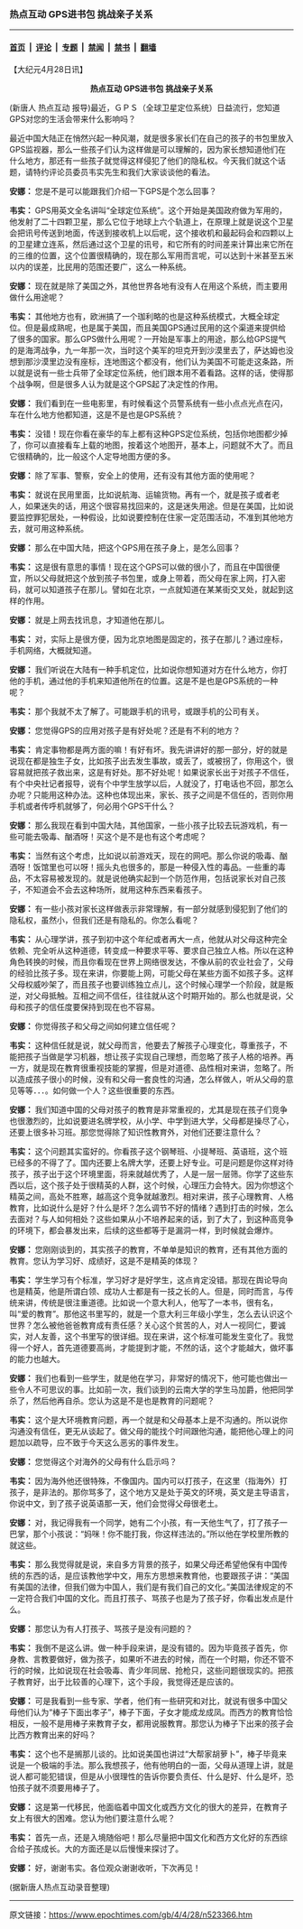 ### 热点互动  GPS进书包 挑战亲子关系

---

#### [首页](../../../..?n523366) &nbsp;|&nbsp; [评论](../../../../../epoch-comment?n523366) &nbsp;|&nbsp; [专题](../../../../../epoch-special?n523366) &nbsp;|&nbsp; [禁闻](../../../../../epoch-news?n523366) &nbsp;|&nbsp; [禁书](../../../../../books?n523366) &nbsp;|&nbsp; [翻墙](https://github.com/gfw-breaker/nogfw/blob/master/README.md?n523366)


<div class="post_content" id="artbody" itemprop="articleBody">
 <!-- article content begin -->
 <p>
  【大纪元4月28日讯】
  <b>
   <center>
    <ok href="https://www.epochtimes.com/gb/tag/%E7%83%AD%E7%82%B9%E4%BA%92%E5%8A%A8.html">
     热点互动
    </ok>
    GPS进书包 挑战亲子关系
   </center>
  </b>
 </p>
 <p>
  (新唐人
  <ok href="https://www.epochtimes.com/gb/tag/%E7%83%AD%E7%82%B9%E4%BA%92%E5%8A%A8.html">
   热点互动
  </ok>
  报导)最近，ＧＰＳ（全球卫星定位系统）日益流行，您知道GPS对您的生活会带来什么影响吗？
 </p>
 <p>
  最近中国大陆正在悄然兴起一种风潮，就是很多家长们在自己的孩子的书包里放入GPS监视器，那么一些孩子们认为这样做是可以理解的，因为家长想知道他们在什么地方，那还有一些孩子就觉得这样侵犯了他们的隐私权。今天我们就这个话题，请特约评论员委员韦实先生和我们大家谈谈他的看法。
 </p>
 <p>
  <b>
   安娜：
  </b>
  您是不是可以能跟我们介绍一下GPS是个怎么回事？
 </p>
 <p>
  <b>
   韦实：
  </b>
  GPS用英文全名讲叫“全球定位系统”。这个开始是美国政府做为军用的，他发射了二十四颗卫星，那么它位于地球上六个轨道上，在原理上就是说这个卫星会把讯号传送到地面，传送到接收机上以后呢，这个接收机和最起码会和四颗以上的卫星建立连系，然后通过这个卫星的讯号，和它所有的时间差来计算出来它所在的三维的位置，这个位置很精确的，现在那么军用而言呢，可以达到十米甚至五米以内的误差，比民用的范围还要广，这么一种系统。
 </p>
 <p>
  <b>
   安娜：
  </b>
  现在就是除了美国之外，其他世界各地有没有人在用这个系统，而主要用做什么用途呢？
 </p>
 <p>
  <b>
   韦实：
  </b>
  其他地方也有，欧洲搞了一个珈利略的也是这种系统模式，大概全球定位。但是最成熟呢，也是属于美国，而且美国GPS通过民用的这个渠道来提供给了很多的国家。那么GPS做什么用呢？一开始是军事上的用途，那么给GPS提气的是海湾战争，九一年那一次，当时这个美军的坦克开到沙漠里去了，萨达姆也没想到那沙漠里边没有座标，连地图这个都没有，他们认为美国不可能走这条路，所以就是说有一些士兵带了全球定位系统，他们跟本用不着看路。这样的话，使得那个战争啊，但是很多人认为就是这个GPS起了决定性的作用。
 </p>
 <p>
  <b>
   安娜：
  </b>
  我们看到在一些电影里，有时候看这个员警系统有一些小点点光点在闪，车在什么地方他都知道，这是不是也是GPS系统？
 </p>
 <p>
  <b>
   韦实：
  </b>
  没错！现在你看在豪华的车上都有这种GPS定位系统，包括你地图都少掉了，你可以直接看车上载的地图，按着这个地图开，基本上，问题就不大了。而且它很精确的，比一般这个人定导地图方便的多。
 </p>
 <p>
  <b>
   安娜：
  </b>
  除了军事、警察，安全上的使用，还有没有其他方面的使用呢？
 </p>
 <p>
  <b>
   韦实：
  </b>
  就说在民用里面，比如说航海、运输货物。再有一个，就是孩子或者老人，如果迷失的话，用这个很容易找回来的，这是迷失用途。但是在美国，比如说要监控罪犯居处，一种假设，比如说要控制在住家一定范围活动，不准到其他地方去，就可用这种系统。
 </p>
 <p>
  <b>
   安娜：
  </b>
  那么在中国大陆，把这个GPS用在孩子身上，是怎么回事？
 </p>
 <p>
  <b>
   韦实：
  </b>
  这是很有意思的事情！现在这个GPS可以做的很小了，而且在中国很便宜，所以父母就把这个放到孩子书包里，或身上带着，而父母在家上网，打入密码，就可以知道孩子在那儿。譬如在北京，一点就知道在某某街交叉处，就起到这样的作用。
 </p>
 <p>
  <b>
   安娜：
  </b>
  就是上网去找讯息，才知道他在那儿。
 </p>
 <p>
  <b>
   韦实：
  </b>
  对，实际上是很方便，因为北京地图是固定的，孩子在那儿？通过座标，手机网络，大概就知道。
 </p>
 <p>
  <b>
   安娜：
  </b>
  我们听说在大陆有一种手机定位，比如说你想知道对方在什么地方，你打他的手机，通过他的手机来知道他所在的位置。这是不是也是GPS系统的一种呢？
 </p>
 <p>
  <b>
   韦实：
  </b>
  那个我就不太了解了。可能跟手机的讯号，或跟手机的公司有关。
 </p>
 <p>
  <b>
   安娜：
  </b>
  您觉得GPS的应用对孩子是有好处呢？还是有不利的地方？
 </p>
 <p>
  <b>
   韦实：
  </b>
  肯定事物都是两方面的嘛！有好有坏。我先讲讲好的那一部分，好的就是说现在都是独生子女，比如孩子出去发生事故，或丢了，或被拐了，你用这个，很容易就把孩子救出来，这是有好处。那不好处呢！如果说家长出于对孩子不信任，有个中央社记者报导，说有个中学生放学以后，人就没了，打电话也不回，那怎么办呢？只能用这种办法。这种也体现出来，家长、孩子之间是不信任的，否则你用手机或者传呼机就够了，何必用个GPS干什么？
 </p>
 <p>
  <b>
   安娜：
  </b>
  那么我现在看到中国大陆，其他国家，一些小孩子比较去玩游戏机，有一些可能去吸毒、酗酒呀！买这个是不是也有这个考虑呢？
 </p>
 <p>
  <b>
   韦实：
  </b>
  当然有这个考虑，比如说以前游戏天，现在的网吧。那么你说的吸毒、酗酒呀！饭馆里也可以呀！摇头丸也很多的，那是一种侵入性的毒品。一些重的毒品，不太容易被发现的。就是说他确实起到一个防范作用，包括说家长对自己孩子，不知道会不会去这种场所，就用这种东西来看孩子。
 </p>
 <p>
  <b>
   安娜：
  </b>
  有一些小孩对家长这样做表示非常理解，有一部分就感到侵犯到了他们的隐私权，虽然小，但我们还是有隐私的。你怎么看呢？
 </p>
 <p>
  <b>
   韦实：
  </b>
  从心理学讲，孩子到初中这个年纪或者再大一点，他就从对父母这种完全依赖、完全听从这种道德，转变成一种要求平等、要求自己独立人格。所以在这种角色转换的时候，而且你看现在世界上网络很发达，不像从前的农业社会了，父母的经验比孩子多。现在来讲，你要能上网，可能父母在某些方面不如孩子多。这样父母权威吵架了，而且孩子也要训练独立点儿，这个时候心理学一个阶段，就是叛逆，对父母抵触。互相之间不信任，往往就从这个时期开始的。那么也就是说，父母和孩子的信任度要保持到现在也不容易。
 </p>
 <p>
  <b>
   安娜：
  </b>
  你觉得孩子和父母之间如何建立信任呢？
 </p>
 <p>
  <b>
   韦实：
  </b>
  这种信任就是说，就父母而言，他要去了解孩子心理变化，尊重孩子，不能把孩子当做是学习机器，想让孩子实现自己理想，而忽略了孩子人格的培养。再一方，就是现在教育很重视技能的掌握，但是对道德、品性相对来讲，忽略了。所以造成孩子很小的时候，没有和父母一套良性的沟通，怎么样做人，听从父母的意见等等．．．。如何做一个人？这些很重要的东西。
 </p>
 <p>
  <b>
   安娜：
  </b>
  我们知道中国的父母对孩子的教育是非常重视的，尤其是现在孩子们竞争也很激烈的，比如说要进名牌学校，从小学、中学到进大学，父母都是操尽了心，还要上很多补习班。那您觉得除了知识性教育外，对他们还要注意什么？
 </p>
 <p>
  <b>
   韦实：
  </b>
  这个问题其实蛮好的。你看孩子这个钢琴班、小提琴班、英语班，这个班已经多的不得了了。国内还要上名牌大学，还要上好专业。可是问题是你这样对待孩子，孩子出于这个环境里面，将来就越优秀了，人是一层一层筛。你学了这些东西以后，这个孩子处于很精英的人群，这个时候，心理压力会特大。因为你想这个精英之间，高处不胜寒，越高这个竞争就越激烈。相对来讲，孩子心理教育、人格教育，比如说什么是好？什么是坏？怎么调节不好的情绪？遇到打击的时候，怎么去面对？与人如何相处？这些如果从小不培养起来的话，到了大了，到这种高竞争的环境下，都会暴发出来，后续的这些都等于是漏洞一样，到时候就会爆炸。
 </p>
 <p>
  <b>
   安娜：
  </b>
  您刚刚谈到的，其实孩子的教育，不单单是知识的教育，还有其他方面的教育。您认为学习好、成绩好，这是不是精英的体现？
 </p>
 <p>
  <b>
   韦实：
  </b>
  学生学习有个标准，学习好才是好学生，这点肯定没错。那现在舆论导向也是精英，他是所谓白领、成功人士都是有一技之长的人。但是，同时而言，与传统来讲，传统是很注重道德。比如说一个意大利人，他写了一本书，很有名，叫“爱的教育”。那他这书里写的，就是一个意大利三年级小学生，怎么去认识这个世界？怎么被他爸爸教育成有责任感？关心这个贫苦的人，对人一视同仁，要诚实，对人友善，这个书里写的很详细。现在来讲，这个标准可能发生变化了。我觉得一个好人，首先道德要高尚，才能提到才能，不然的话，这个才能越大，做坏事的能力也越大。
 </p>
 <p>
  <b>
   安娜：
  </b>
  我们也看到一些学生，就是他在学习，非常好的情况下，他可能也做出一些令人不可思议的事。比如前一次，我们谈到的云南大学的学生马加爵，他把同学杀了，然后他再自杀。您认为这是不是也是教育的问题呢？
 </p>
 <p>
  <b>
   韦实：
  </b>
  这个是大环境教育问题，再一个就是和父母基本上是不沟通的。所以说你沟通没有信任，更无从谈起了。做父母的能找个时间跟他沟通，能把他心理上的问题加以疏导，应不致于今天这么恶劣的事件发生。
 </p>
 <p>
  <b>
   安娜：
  </b>
  您觉得这个对海外的父母有什么启示吗？
 </p>
 <p>
  <b>
   韦实：
  </b>
  因为海外他还很特殊，不像国内。国内可以打孩子，在这里（指海外）打孩子，是非法的。那你骂多了，这个地方又是处于英文的环境，英文是主导语言，你说中文，到了孩子说英语那一天，他们会觉得父母很老土。
 </p>
 <p>
  <b>
   安娜：
  </b>
  对，我记得我有一个同学，她有二个小孩，有一天他生气了，打了孩子一巴掌，那个小孩说：“妈咪！你不能打我，你这样违法的。”所以他在学校里所教的就这些。
 </p>
 <p>
  <b>
   韦实：
  </b>
  那么我觉得就是说，来自多方背景的孩子，如果父母还希望他保有中国传统的东西的话，是应该教他学中文，用东方思想来教育他，也要跟孩子讲：“美国有美国的法律，但我们做为中国人，我们是有我们自己的文化。”美国法律规定的不一定符合我们中国的文化。而且打孩子、骂孩子也是为了孩子好，你看出发点是什么。
 </p>
 <p>
  <b>
   安娜：
  </b>
  那您认为有人打孩子、骂孩子是没有问题的？
 </p>
 <p>
  <b>
   韦实：
  </b>
  我倒不是这么讲。做一种手段来讲，是没有错的。因为毕竟孩子首先，你身教、言教要做好，做为孩子，如果听不进去的时候，而在一个时期，你还不管不行的时候，比如说现在社会吸毒、青少年同居、抢枪只，这些问题很现实的。把孩子教育好，出于比较善的心理下，这个手段，我觉得还是应该的。
 </p>
 <p>
  <b>
   安娜：
  </b>
  可是我看到一些专家、学者，他们有一些研究和对比，就说有很多中国父母他们认为“棒子下面出孝子”，棒子下面，子女才能成龙成凤。而西方的教育恰恰相反，一般不是用棒子来教育子女，都用说服教育。那您认为棒子下出来的孩子会比西方教育出来的好吗？
 </p>
 <p>
  <b>
   韦实：
  </b>
  这个也不是搁那儿谈的。比如说美国也讲过“大帮家胡萝卜”，棒子毕竟来说是一个极端的手法。那么我想孩子，他有他明白的一面，父母从道理上讲，就是说人都可能犯错误，但是从小很理性的告诉你要负责任、什么是好、什么是坏，恐怕孩子就不须要用棒子了。
 </p>
 <p>
  <b>
   安娜：
  </b>
  这是第一代移民，他面临着中国文化或西方文化的很大的差异，在教育子女上有很大的困难。您认为他们要注意什么呢？
 </p>
 <p>
  <b>
   韦实：
  </b>
  首先一点，还是入境随俗吧！那么尽量把中国文化和西方文化好的东西综合给子孩成长。大的方面还是以后慢慢来探讨了。
 </p>
 <p>
  <b>
   安娜：
  </b>
  好，谢谢韦实。各位观众谢谢收听，下次再见！
 </p>
 <p>
  (据新唐人热点互动录音整理)
  <font color="#ffffff">
   (http://www.dajiyuan.com)
  </font>
 </p>
 <!-- article content end -->
 <div id="below_article_ad">
 </div>
</div>


---

原文链接：https://www.epochtimes.com/gb/4/4/28/n523366.htm